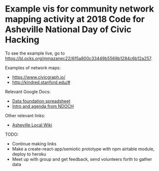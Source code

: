 # Example vis for community network mapping activity at 2018 Code for Asheville National Day of Civic Hacking

To see the example live, go to https://bl.ocks.org/mmazanec22/6f5a800c33449b5568b1284c6b12a257.


Examples of network maps:
* https://www.civicgraph.io/
* http://kindred.stanford.edu/#


Relevant Google Docs:
* [Data foundation spreadsheet](https://docs.google.com/spreadsheets/d/10rSZhKJ5Li3NC6S6AHrD9bywVuCx9OVPQ0z2CgIcSzs/edit?usp=sharing)
* [Intro and agenda from NDOCH](https://docs.google.com/document/d/1zGiggxMU0m5xeWMKCcp_ek5Nz-yRZ3UYsO2tjsnJVXA/edit?usp=sharing)


Other relevant links:
* [Asheville Local Wiki](https://localwiki.org/asheville/)


TODO:
* Continue making links
* Make a create-react-app/semiotic prototype with npm airtable module, deploy to heroku
* Meet up with group and get feedback, send volunteers forth to gather data

